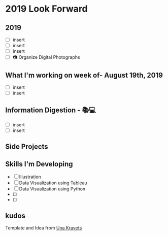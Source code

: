 # 2019 Look Forward

## 2019
- [ ] insert
- [ ] insert
- [ ] insert
- [ ] :camera: Organize Digital Photographs

## What I'm working on week of- August 19th, 2019
- [ ] insert
- [ ] insert

## Information Digestion - :books::computer:
- [ ] insert
- [ ] insert

## Side Projects

## Skills I'm Developing
- [ ] Illustration
- [ ] Data Visualization using Tableau 
- [ ] Data Visualization using Python
- [ ] 
- [ ] 
## kudos
Template and Idea from [Una Kravets](https://github.com/una)
